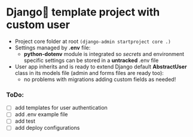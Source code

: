 # Django:rocket: template project with custom user

* Project core folder at root ```(django-admin startproject core .)```
* Settings managed by __.env__ file:
    * __python-dotenv__ module is integrated so _secrets_ and environment specific settings can be stored in a __untracked__ .env file
* User app inherits and is ready to extend Django default __AbstractUser__ class in its models file (admin and forms files are ready too):
    *  no problems with migrations adding custom fields as needed!

### ToDo:

- [ ] add templates for user authentication
- [ ] add .env example file
- [ ] add test
- [ ] add deploy configurations
